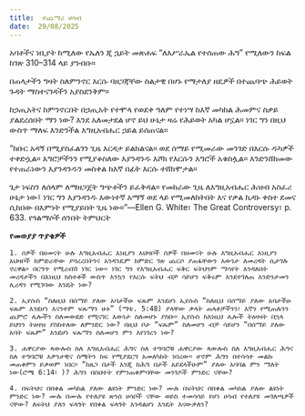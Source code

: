 ```yaml
---
title:  ተጨማሪ ሀሳብ
date:  29/08/2025
---
```


አባቶችና ነቢያት ከሚለው የኤለን ጂ ኋይት መጽሐፍ “ለእሥራኤል የተሰጠው ሕግ” የሚለውን ከፍል ከገጽ 310–314 ላይ ያንብቡ።

በጠላታችን ግዛት ስለምንኖር እርሱ ባዘጋጃቸው ስልታዊ በሆኑ የማታለያ ዘዴዎች በተጨባጭ ሕይወት ጉዳት ማስተናገዳችን አያስደንቅም።

ከኃጢአትና ከምንኖርበት በኃጢአት የተሞላ የወደቀ ዓለም የተነሣ ከእኛ መካከል ሕመምና ስቃይ ያልደረሰበት ማን ነው? እንደ አለመታደል ሆኖ ይህ ሁኔታ ዛሬ የሕይወት አካል ሆኗል። ነገር ግን በዚህ ውስጥ ማለፍ እንድንችል እግዚአብሔር ኃይል ይሰጠናል።

“ክቡር አዳኝ በሚያስፈልገን ጊዜ እርዳታ ይልክልናል። ወደ ሰማይ የሚመራው መንገድ በእርሱ ዱካዎች ተቀድሷል። እግሮቻችንን የሚያቆስለው እያንዳንዱ እሾክ የእርሱን እግሮች አቁስሏል። እንድንሸከመው የተጠራነውን እያንዳንዱን መስቀል ከእኛ በፊት እርሱ ተሸክሞታል።

ጌታ ነፍስን ለሰላም ለማዘጋጀት ግጭቶችን ይፈቅዳል። የመከራው ጊዜ ለእግዚአብሔር ሕዝብ አስፈሪ ሁኔታ ነው፤ ነገር ግን እያንዳንዱ እውነተኛ አማኝ ወደ ላይ የሚመለከትበት እና የቃል ኪዳኑ ቀስተ ደመና ሲከበው በእምነት የሚያይበት ጊዜ ነው።”—Ellen G. White፣ The Great Controversy፣ p. 633. የጎልማሶች ሰንበት ትምህርት

**የመወያያ ጥያቄዎች**

`1. ሰዎች በዘመናት ሁሉ እግዚአብሔር እነዚያን አህዛቦች ሰዎች በዘመናት ሁሉ እግዚአብሔር እነዚያን አህዛቦች ከምድራቸው ያባረረበትንና አንዳንዴም ከምድር ገጽ ጨርሶ ያጠፋቸውን እውነታ ለመረዳት ሲታገሉ ኖረዋል። በርግጥ የሚረብሽ ነገር ነው። ነገር ግን የእግዚአብሔር ፍቅር ፍትህንም ማሳየት እንዳለበት መረዳታችን በእነዚህ ክስተቶች ውስጥ እንኳን የእርሱ ፍትህ ብቻ ሳይሆን ፍቅሩም እንደተገለጠ እንድንታመን ሊረዳን የሚገባው እንዴት ነው?`

`2. ኢየሱስ “ስለዚህ በሰማይ ያለው አባታችሁ ፍጹም እንደሆነ ኢየሱስ “ስለዚህ በሰማይ ያለው አባታችሁ ፍጹም እንደሆነ እናንተም ፍጹማን ሁኑ” (ማቴ. 5:48) ያላቸው ቃላት ጠላቶቻችንን፣ እኛን የሚጠሉንን ጨምሮ ሌሎችን ስለመውደድ የሚናገር እውነታ ስለመሆኑ ያስቡ። ኢየሱስ ከእነዚህ ሌሎች ትዕዛዛት በኋላ ይህንን ትዕዛዝ ያስከተለው ለምንድር ነው? በዚህ ቦታ “ፍጹም” ስለመሆን ብቻ ሳይሆን “በሰማይ ያለው አባት ፍጹም” እንደሆነ ፍጹማን ስለመሆን ምን እየነገረን ነው?`

`3. ሐዋርያው ጳውሎስ ስለ እግዚአብሔር ሕግና ስለ ተግባሮቹ ሐዋርያው ጳውሎስ ስለ እግዚአብሔር ሕግና ስለ ተግባሮቹ አዎንታዊና ስሜትን ከፍ የሚያደርግ አመለካከት ነበረው። ሆኖም ሕግን በተሳሳተ መልኩ መጠቀምን ይቃወም ነበር። “ከጸጋ በታች እንጂ ከሕግ በታች አይደላችሁም” ያለው አባባል ምን ማለት ነው(ሮሜ 6:14፣ )? ሕግን በስህተት የምንጠቀምባቸው መንገዶች ምንድር ናቸው?`

`4. በፍትህና በበቀል መካከል ያለው ልዩነት ምንድር ነው? ሙሉ በፍትህና በበቀል መካከል ያለው ልዩነት ምንድር ነው? ሙሉ በሙሉ የተለያዩ ጽንሰ ሀሳቦች ናቸው ወይስ ተመሳሳይ የሆነ ሀሳብ የተለያዩ መገለጫዎች ናቸው? ለፍትህ ያለን ፍላጎት የበቀል ፍላጎት እንዳልሆነ እንዴት እናውቃለን?`